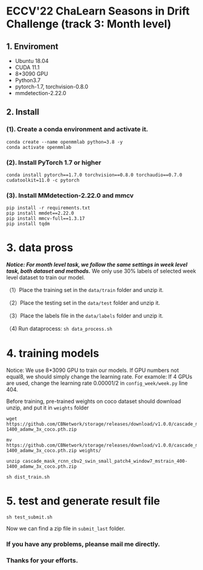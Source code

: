 # ECCV'22 ChaLearn Seasons in Drift Challenge (track 3: Month level)


## 1. Enviroment

+ Ubuntu 18.04
+ CUDA 11.1 
+ 8*3090 GPU
+ Python3.7
+ pytorch-1.7, torchvision-0.8.0
+ mmdetection-2.22.0

## 2. Install
### (1). Create a conda environment and activate it.
```shell
conda create --name openmmlab python=3.8 -y
conda activate openmmlab
```

### (2). Install PyTorch 1.7 or higher

```shell
conda install pytorch==1.7.0 torchvision==0.8.0 torchaudio==0.7.0 cudatoolkit=11.0 -c pytorch
```
### (3). Install MMdetection-2.22.0 and mmcv

```shell
pip install -r requirements.txt
pip install mmdet==2.22.0
pip install mmcv-full==1.3.17
pip install tqdm
```

# 3. data pross

***Notice: For month level task, we follow the same settings in week level task, both dataset and methods.***
We only use 30% labels of selected week level dataset to train our model.

（1）Place the training set in the `data/train` folder and unzip it.

（2）Place the testing set in the `data/test` folder and unzip it.

（3）Place the labels file in the `data/labels` folder and unzip it.

（4) Run dataprocess: `sh data_process.sh`

# 4. training models
Notice: We use 8*3090 GPU to train our models. If GPU numbers not equal8, we should simply change the learning rate.
For examole: If 4 GPUs are used, change the learning rate 0.00001/2 in `config_week/week.py` line 404.

Before training, pre-trained weights on coco dataset should download unzip, and put it in `weights` folder

```shell
wget https://github.com/CBNetwork/storage/releases/download/v1.0.0/cascade_mask_rcnn_cbv2_swin_small_patch4_window7_mstrain_400-1400_adamw_3x_coco.pth.zip

mv https://github.com/CBNetwork/storage/releases/download/v1.0.0/cascade_mask_rcnn_cbv2_swin_small_patch4_window7_mstrain_400-1400_adamw_3x_coco.pth.zip weights/

unzip cascade_mask_rcnn_cbv2_swin_small_patch4_window7_mstrain_400-1400_adamw_3x_coco.pth.zip

sh dist_train.sh
```

# 5. test and generate result file

```shell
sh test_submit.sh
```
Now we can find a zip file in `submit_last` folder.

### If you have any problems, pleanse mail me directly.
### Thanks for your efforts.
